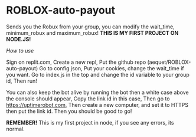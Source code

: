 # ROBLOX-auto-payout
Sends you the Robux from your group, you can modify the wait_time, minimum_robux and maximum_robux! **THIS IS MY FIRST PROJECT ON NODE.JS!**

*How to use*

Sign on replit.com,
Create a new repl,
Put the github repo (aequet/ROBLOX-auto-payout)
Go to config.json,
Put your cookies, change the wait_time if you want.
Go to index.js in the top and change the id variable to your group id,
Then run!

You can also keep the bot alive by running the bot then a white case above the console should appear,
Copy the link id in this case, 
Then go to https://uptimerobot.com,
Then create a new computer, and set it to HTTPS then put the link id.
Then you should be good to go!

**REMEMBER!**
This is my first project in node, if you see any errors, its normal.

